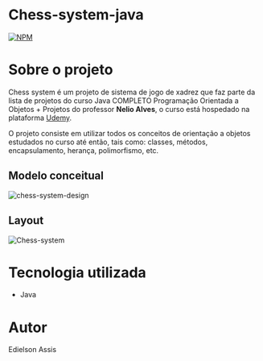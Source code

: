 # Chess-system-java
[![NPM](https://img.shields.io/npm/l/react)](https://github.com/edielson-assis/Chess-system-java/blob/main/LICENSE) 

# Sobre o projeto
Chess system é um projeto de sistema de jogo de xadrez que faz parte da lista de projetos do curso Java COMPLETO Programação Orientada a Objetos + Projetos do professor **Nelio Alves**, o curso está hospedado na plataforma [Udemy](https://www.udemy.com/course/java-curso-completo/ "Site da Udemy").

O projeto consiste em utilizar todos os conceitos de orientação a objetos estudados no curso até então, tais como: classes, métodos, encapsulamento, herança, polimorfismo, etc.

## Modelo conceitual
![chess-system-design](https://user-images.githubusercontent.com/105529988/179416978-d2b02da3-a5cf-4bf2-a8b8-c54b4e40e925.png)

## Layout
![Chess-system](https://user-images.githubusercontent.com/105529988/179417213-d56f97e9-f834-43eb-8505-8e312d71c745.png)

# Tecnologia utilizada
- Java

# Autor
Edielson Assis
